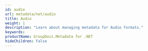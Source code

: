 ```yaml
---
id: audio
url: metadata/net/audio
title: Audio
weight: 1
description: "Learn about managing metadata for Audio formats."
keywords: 
productName: GroupDocs.Metadata for .NET
hideChildren: False
---
```

